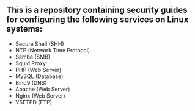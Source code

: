 
This is a repository containing security guides for configuring the following services on Linux systems:
--

* Secure Shell (SHH)
* NTP (Network Time Protocol)
* Samba (SMB)
* Squid Proxy
* PHP (Web Server)
* MySQL (Database)
* Bind9 (DNS)
* Apache (Web Server)
* Nginx (Web Server)
* VSFTPD (FTP)
